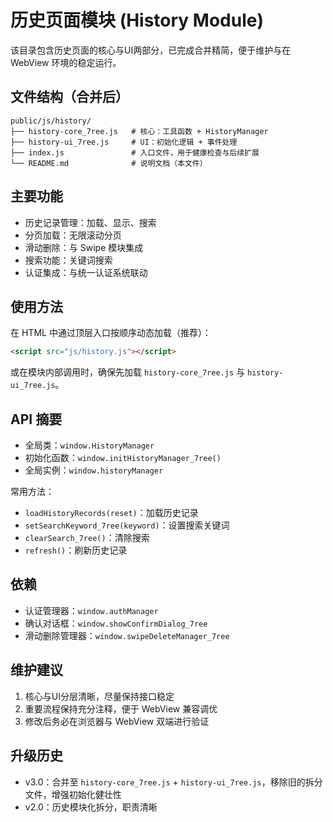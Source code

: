 # 历史页面模块 (History Module)

该目录包含历史页面的核心与UI两部分，已完成合并精简，便于维护与在 WebView 环境的稳定运行。

## 文件结构（合并后）

```
public/js/history/
├── history-core_7ree.js   # 核心：工具函数 + HistoryManager
├── history-ui_7ree.js     # UI：初始化逻辑 + 事件处理
├── index.js               # 入口文件，用于健康检查与后续扩展
└── README.md              # 说明文档（本文件）
```

## 主要功能

- 历史记录管理：加载、显示、搜索
- 分页加载：无限滚动分页
- 滑动删除：与 Swipe 模块集成
- 搜索功能：关键词搜索
- 认证集成：与统一认证系统联动

## 使用方法

在 HTML 中通过顶层入口按顺序动态加载（推荐）：

```html
<script src="js/history.js"></script>
```

或在模块内部调用时，确保先加载 `history-core_7ree.js` 与 `history-ui_7ree.js`。

## API 摘要

- 全局类：`window.HistoryManager`
- 初始化函数：`window.initHistoryManager_7ree()`
- 全局实例：`window.historyManager`

常用方法：
- `loadHistoryRecords(reset)`：加载历史记录
- `setSearchKeyword_7ree(keyword)`：设置搜索关键词
- `clearSearch_7ree()`：清除搜索
- `refresh()`：刷新历史记录

## 依赖

- 认证管理器：`window.authManager`
- 确认对话框：`window.showConfirmDialog_7ree`
- 滑动删除管理器：`window.swipeDeleteManager_7ree`

## 维护建议

1. 核心与UI分层清晰，尽量保持接口稳定
2. 重要流程保持充分注释，便于 WebView 兼容调优
3. 修改后务必在浏览器与 WebView 双端进行验证

## 升级历史

- v3.0：合并至 `history-core_7ree.js` + `history-ui_7ree.js`，移除旧的拆分文件，增强初始化健壮性
- v2.0：历史模块化拆分，职责清晰